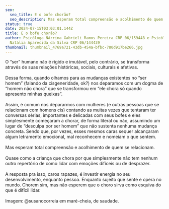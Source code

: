 ```yaml
---
seo:
  seo_title: E o bofe chorão?
  seo_description: Mas esperam total compreensão e acolhimento de quem se relacionam.
status: true
date: 2024-07-15T03:03:01.144Z
title: E o bofe chorão?
author: Psicóloga Nárrina Gabrieli Ramos Pereira CRP 06/159448 e Psicóloga
  Natália Aparecida da Silva CRP 06/144439
thumbnail: thumbnail_4769a721-43db-454a-bfbc-780d917be266.jpg
---
```

<!--StartFragment-->

O “ser” humano não é rígido e imutável, pelo contrário, se transforma através de suas relações históricas, sociais, culturais e afetivas.\
\
Dessa forma, quando olhamos para as mudanças existentes no “ser homem” (falando da cisgeneridade, ok?) nos deparamos com um dogma de “homem não chora” que se transformou em “ele chora só quando apresento minhas queixas”.\
\
Assim, é comum nos depararmos com mulheres (e outras pessoas que se relacionam com homens cis) contando as muitas vezes que tentaram ter conversas sérias, importantes e delicadas com seus bofes e eles simplesmente começaram a chorar, de forma literal ou não, assumindo um lugar de “desculpa por ser homem” que não sustenta nenhuma mudança concreta. Sendo que, por vezes, esses mesmos caras sequer alcançaram algum letramento emocional, mal reconhecem e nomeiam o que sentem.\
\
Mas esperam total compreensão e acolhimento de quem se relacionam.\
\
Quase como a criança que chora por que simplesmente não tem nenhum outro repertório de como lidar com emoções difíceis ou de desprazer.\
\
A resposta pra isso, caros rapazes, é investir energia no seu desenvolvimento, enquanto pessoa. Enquanto sujeito que sente e opera no mundo. Chorem sim, mas não esperem que o choro sirva como esquiva do que é difícil lidar.\
\
Imagem: @susanocorreia em maré-cheia, de saudade.

<!--EndFragment-->